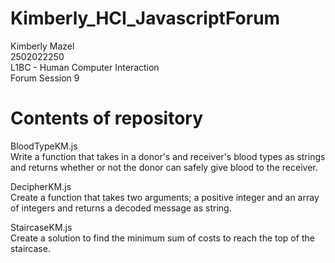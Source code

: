 # Kimberly_HCI_JavascriptForum

Kimberly Mazel<br>
2502022250<br>
L1BC - Human Computer Interaction<br>
Forum Session 9<br>

# Contents of repository
BloodTypeKM.js<br>
Write a function that takes in a donor's and receiver's blood types as strings and returns whether or not the donor can safely give blood to the receiver.

DecipherKM.js<br>
Create a function that takes two arguments; a positive integer and an array of integers and returns a decoded message as string.

StaircaseKM.js<br>
Create a solution to find the minimum sum of costs to reach the top of the staircase.
